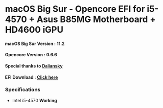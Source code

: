 # macOS Big Sur - Opencore EFI for i5-4570 + Asus B85MG Motherboard + HD4600 iGPU

#### macOS Big Sur Version : 11.2
#### Opencore Version : 0.6.6
#### Special thanks to [Daliansky](https://github.com/daliansky)
#### EFI Download : [Click here](https://github.com/samleong123/i5-4570-B85MG-HD4600-BigSur-Opencore-EFI/releases)

### Specifications
- Intel i5-4570 **Working**
